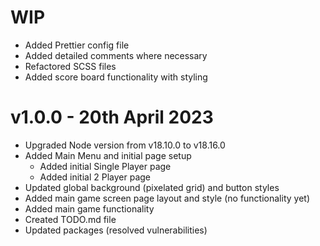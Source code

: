 # WIP

- Added Prettier config file
- Added detailed comments where necessary
- Refactored SCSS files
- Added score board functionality with styling

# v1.0.0 - 20th April 2023

- Upgraded Node version from v18.10.0 to v18.16.0
- Added Main Menu and initial page setup
  - Added initial Single Player page
  - Added initial 2 Player page
- Updated global background (pixelated grid) and button styles
- Added main game screen page layout and style (no functionality yet)
- Added main game functionality
- Created TODO.md file
- Updated packages (resolved vulnerabilities)
